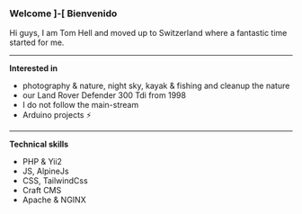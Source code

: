 ### Welcome ]-[ Bienvenido

Hi guys, I am Tom Hell and moved up to Switzerland where a fantastic time started for me.

---

**Interested in**
- photography & nature, night sky, kayak & fishing and cleanup the nature
- our Land Rover Defender 300 Tdi from 1998
- I do not follow the main-stream
- Arduino projects ⚡

---

**Technical skills**
- PHP & Yii2
- JS, AlpineJs
- CSS, TailwindCss
- Craft CMS
- Apache & NGINX
